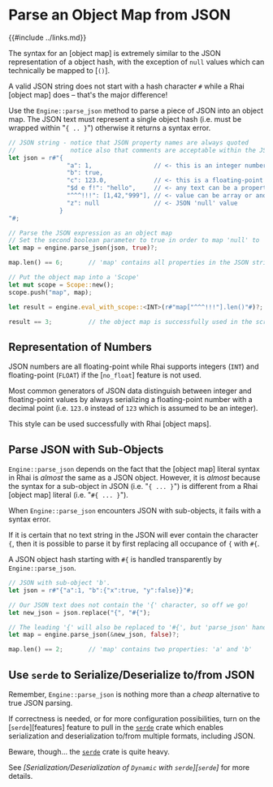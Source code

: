 Parse an Object Map from JSON
============================

{{#include ../links.md}}

The syntax for an [object map] is extremely similar to the JSON representation of a object hash,
with the exception of `null` values which can technically be mapped to [`()`].

A valid JSON string does not start with a hash character `#` while a Rhai [object map] does &ndash; that's the major difference!

Use the `Engine::parse_json` method to parse a piece of JSON into an object map.
The JSON text must represent a single object hash (i.e. must be wrapped within "`{ .. }`")
otherwise it returns a syntax error.

```rust
// JSON string - notice that JSON property names are always quoted
//               notice also that comments are acceptable within the JSON string
let json = r#"{
                "a": 1,                 // <- this is an integer number
                "b": true,
                "c": 123.0,             // <- this is a floating-point number
                "$d e f!": "hello",     // <- any text can be a property name
                "^^^!!!": [1,42,"999"], // <- value can be array or another hash
                "z": null               // <- JSON 'null' value
              }
"#;

// Parse the JSON expression as an object map
// Set the second boolean parameter to true in order to map 'null' to '()'
let map = engine.parse_json(json, true)?;

map.len() == 6;       // 'map' contains all properties in the JSON string

// Put the object map into a 'Scope'
let mut scope = Scope::new();
scope.push("map", map);

let result = engine.eval_with_scope::<INT>(r#"map["^^^!!!"].len()"#)?;

result == 3;          // the object map is successfully used in the script
```

Representation of Numbers
------------------------

JSON numbers are all floating-point while Rhai supports integers (`INT`) and floating-point (`FLOAT`) if
the [`no_float`] feature is not used.

Most common generators of JSON data distinguish between integer and floating-point values by always
serializing a floating-point number with a decimal point (i.e. `123.0` instead of `123` which is
assumed to be an integer).

This style can be used successfully with Rhai [object maps].


Parse JSON with Sub-Objects
--------------------------

`Engine::parse_json` depends on the fact that the [object map] literal syntax in Rhai is _almost_
the same as a JSON object.  However, it is _almost_ because the syntax for a sub-object in JSON
(i.e. "`{ ... }`") is different from a Rhai [object map] literal (i.e. "`#{ ... }`").

When `Engine::parse_json` encounters JSON with sub-objects, it fails with a syntax error.

If it is certain that no text string in the JSON will ever contain the character `{`,
then it is possible to parse it by first replacing all occupance of `{` with `#{`.

A JSON object hash starting with `#{` is handled transparently by `Engine::parse_json`.

```rust
// JSON with sub-object 'b'.
let json = r#"{"a":1, "b":{"x":true, "y":false}}"#;

// Our JSON text does not contain the '{' character, so off we go!
let new_json = json.replace("{", "#{");

// The leading '{' will also be replaced to '#{', but 'parse_json' handles this just fine.
let map = engine.parse_json(&new_json, false)?;

map.len() == 2;       // 'map' contains two properties: 'a' and 'b'
```


Use `serde` to Serialize/Deserialize to/from JSON
------------------------------------------------

Remember, `Engine::parse_json` is nothing more than a _cheap_ alternative to true JSON parsing.

If correctness is needed, or for more configuration possibilities, turn on the [`serde`][features]
feature to pull in the [`serde`](https://crates.io/crates/serde) crate which enables
serialization and deserialization to/from multiple formats, including JSON.

Beware, though... the [`serde`](https://crates.io/crates/serde) crate is quite heavy.

See _[Serialization/Deserialization of `Dynamic` with `serde`][`serde`]_ for more details.
